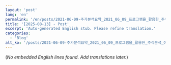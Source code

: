 ```yaml
---
layout: 'post'
lang: 'en'
permalink: '/en/posts/2021-06-09-주가분석요약_2021_06_09_프로그램을_활용한_주식분석_예상결과_20_06_54/'
title: '[2025-08-13] - Post'
excerpt: 'Auto-generated English stub. Please refine translation.'
categories:
  - 'Blog'
alt_ko: '/posts/2021-06-09-주가분석요약_2021_06_09_프로그램을_활용한_주식분석_예상결과_20_06_54/'
---
```


(*No embedded English lines found. Add translations later.*)
